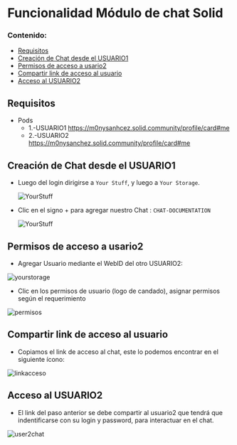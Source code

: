 
# Funcionalidad Módulo de chat Solid 
### Contenido:

 * [Requisitos](#Requisitos)
 * [Creación de Chat desde el USUARIO1](#Creación-de-Chat-desde-el-USUARIO1)
 * [Permisos de acceso a usario2](#Permisos-de-acceso-a-usario2)
 * [Compartir link de acceso al usuario](#Compartir-link-de-acceso-al-usuario)
 * [Acceso al USUARIO2](#Acceso-al-USUARIO2)
 
## Requisitos ##
- Pods
   - 1.-USUARIO1  https://m0nysanhcez.solid.community/profile/card#me
   - 2.-USUARIO2 https://m0nysanchez.solid.community/profile/card#me

## Creación de Chat desde el USUARIO1 ##
- Luego del login dirigirse a ``Your Stuff``, y luego a ``Your Storage``.

   ![YourStuff](https://imgur.com/xtYwxyC.png)
 
- Clic en el signo  +  para agregar nuestro Chat  : ``CHAT-DOCUMENTATION``



   ![YourStuff](https://imgur.com/0tf7qL4.png)

## Permisos de acceso a usario2 ##
- Agregar Usuario mediante el WebID del otro USUARIO2:

![yourstorage](https://imgur.com/GlCXAR5.png)

- Clic en los permisos de usuario (logo de candado), asignar permisos según el requerimiento 

![permisos](https://imgur.com/dK1W5fT.png)

## Compartir link de acceso al usuario ##
- Copiamos el link de acceso al chat, este lo podemos encontrar en el siguiente ícono:
 
 ![linkacceso](https://imgur.com/sPqIzvq.png)
 
 ## Acceso al USUARIO2 ##
 - El link del paso anterior se debe compartir al usuario2 que tendrá que indentificarse con su login y password, para interactuar en el chat.
  
  ![user2chat](https://imgur.com/PwvQ7SN.png)
  



  
